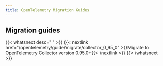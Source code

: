 ```yaml
---
title: OpenTelemetry Migration Guides
---
```


## Migration guides

{{< whatsnext desc=" " >}}
{{< nextlink href="/opentelemetry/guide/migrate/collector_0_95_0" >}}Migrate to OpenTelemetry Collector version 0.95.0+{{< /nextlink >}}
{{< /whatsnext >}}
